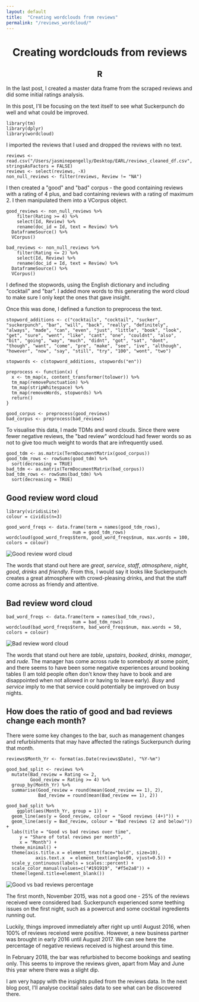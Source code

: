 ```yaml
---
layout: default
title:  "Creating wordclouds from reviews"
permalink: "/reviews_wordcloud/"
---
```


# <center>Creating wordclouds from reviews</center>
## <center>R</center>

In the last post, I created a master data frame from the scraped reviews and did some initial ratings analysis.

In this post, I'll be focusing on the text itself to see what Suckerpunch do well and what could be improved.

```{r}
library(tm)
library(dplyr)
library(wordcloud)
```

I imported the reviews that I used and dropped the reviews with no text.

```{r}
reviews <- read.csv("/Users/jasminepengelly/Desktop/EARL/reviews_cleaned_df.csv", stringsAsFactors = FALSE)
reviews <- select(reviews, -X)
non_null_reviews <- filter(reviews, Review != "NA")
```

I then created a "good" and "bad" corpus - the good containing reviews with a rating of 4 plus, and bad containing reviews with a rating of maximum 2. I then manipulated them into a VCorpus object.
```{r}
good_reviews <- non_null_reviews %>%
    filter(Rating >= 4) %>%
    select(Id, Review) %>%
    rename(doc_id = Id, text = Review) %>%
  DataframeSource() %>%
  VCorpus()

bad_reviews <- non_null_reviews %>%
    filter(Rating <= 2) %>%
    select(Id, Review) %>%
    rename(doc_id = Id, text = Review) %>%
  DataframeSource() %>%
  VCorpus()
```

I defined the stopwords, using the English dictionary and including "cocktail" and "bar". I added more words to this generating the word cloud to make sure I only kept the ones that gave insight.

Once this was done, I defined a function to preprocess the text.

```{r}
stopword_additions <- c("cocktails", "cocktail", "sucker", "suckerpunch", "bar", "will", "back", "really", "definitely", "always", "made", "can", "even", "just", "little", "book", "look", "get", "sure", "went", "like", "cant", "one", "couldnt", "also", "bit", "going", "way", "much", "didnt", "got", "sat", "dont", "though", "want", "come", "pre", "make", "see", "ive", "although", "however", "now", "say", "still", "try", "100", "wont", "two")

stopwords <- c(stopword_additions, stopwords("en"))

preprocess <- function(x) {
  x <- tm_map(x, content_transformer(tolower)) %>%
  tm_map(removePunctuation) %>%
  tm_map(stripWhitespace) %>%
  tm_map(removeWords, stopwords) %>%
  return()
}

good_corpus <- preprocess(good_reviews)
bad_corpus <- preprocess(bad_reviews)
```

To visualise this data, I made TDMs and word clouds. Since there were fewer negative reviews, the "bad review" wordcloud had fewer words so as not to give too much weight to words that are infrequently used.

```{r}
good_tdm <- as.matrix(TermDocumentMatrix(good_corpus))
good_tdm_rows <- rowSums(good_tdm) %>%
  sort(decreasing = TRUE)
bad_tdm <- as.matrix(TermDocumentMatrix(bad_corpus))
bad_tdm_rows <- rowSums(bad_tdm) %>%
  sort(decreasing = TRUE)
```

## Good review word cloud
```{r}
library(viridisLite)
colour = cividis(n=3)

good_word_freqs <- data.frame(term = names(good_tdm_rows),
                         num = good_tdm_rows)
wordcloud(good_word_freqs$term, good_word_freqs$num, max.words = 100, colors = colour)
```
![Good review word cloud](https://raw.githubusercontent.com/JazPeng/assets/master/r_in_bar/good_wordcloud.png)

The words that stand out here are *great*, *service*, *staff*, *atmosphere*, *night*, *good*, *drinks* and *friendly*. From this, I would say it looks like Suckerpunch creates a great atmosphere with crowd-pleasing drinks, and that the staff come across as friendy and attentive.

## Bad review word cloud
```{r}
bad_word_freqs <- data.frame(term = names(bad_tdm_rows),
                         num = bad_tdm_rows)
wordcloud(bad_word_freqs$term, bad_word_freqs$num, max.words = 50, colors = colour)
```
![Bad review word cloud](https://raw.githubusercontent.com/JazPeng/assets/master/r_in_bar/bad_wordcloud.png)

The words that stand out here are *table*, *upstairs*, *booked*, *drinks*, *manager*, and *rude*. The manager has come across rude to somebody at some point, and there seems to have been some negative experiences around booking tables (I am told people often don't know they have to book and are disappointed when not allowed in or having to leave early). *Busy* and *service* imply to me that service could potentially be improved on busy nights.

## How does the ratio of good and bad reviews change each month?
There were some key changes to the bar, such as management changes and refurbishments
that may have affected the ratings Suckerpunch during that month.

```{r}
reviews$Month_Yr <- format(as.Date(reviews$Date), "%Y-%m")

good_bad_split <- reviews %>%
  mutate(Bad_review = Rating <= 2,
         Good_review = Rating >= 4) %>%
  group_by(Month_Yr) %>%
  summarise(Good_review = round(mean(Good_review == 1), 2),
            Bad_review = round(mean(Bad_review == 1), 2))

good_bad_split %>%
    ggplot(aes(Month_Yr, group = 1)) +
  geom_line(aes(y = Good_review, colour = "Good reviews (4+)")) +
  geom_line(aes(y = Bad_review, colour = "Bad reviews (2 and below)")) +
  labs(title = "Good vs bad reviews over time",
     y = "Share of total reviews per month",
     x = "Month") +
  theme_minimal() +
  theme(axis.title.x = element_text(face="bold", size=10),
           axis.text.x  = element_text(angle=90, vjust=0.5)) +
  scale_y_continuous(labels = scales::percent) +
  scale_color_manual(values=c("#191919", "#f5e2a8")) +
  theme(legend.title=element_blank())

```
![Good vs bad reviews percentage](https://raw.githubusercontent.com/JazPeng/assets/master/r_in_bar/gd_vs_bd_revs.png)

The first month, November 2015, was not a good one - 25% of the reviews received were considered bad. Suckerpunch experienced some teething issues on the first night, such as a powercut and some cocktail ingredients running out.

Luckily, things improved immediately after right up until August 2016, when 100% of reviews received were positive. However, a new business partner was brought in early 2016 until August 2017. We can see here the percentage of negative reviews received is highest around this time.

In February 2018, the bar was refurbished to become bookings and seating only. This seems to improve the reviews given, apart from May and June this year where there was a slight dip.

I am very happy with the insights pulled from the reviews data. In the next blog post, I'll analyse cocktail sales data to see what can be discovered there.
